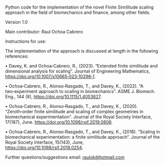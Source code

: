 Python code for the implementation of the novel Finite Similitude scaling approach in the field of biomechanics and finance, among other fields.

Version 1.0

Main contributor:
  Raul Ochoa Cabrero

Instructions for use:

The implementation of the approach is discussed at length in the following references:

• Davey, K. and Ochoa‑Cabrero, R., (2023). “Extended finite similitude and dimensional analysis for scaling”. Journal of Engineering Mathematics,
https://doi.org/10.1007/s10665‑023‑10296‑1.

• Ochoa‑Cabrero, R., Alonso‑Rasgado, T., and Davey, K., (2022). “A two‑experiment approach to scaling in biomechanics”. ASME J. Biomech. Eng.,
144 (8), https://doi.org/10.1115/1.4053627.

• Ochoa‑Cabrero, R., Alonso‑Rasgado, T., and Davey, K., (2020). “Zeroth‑order finite similitude and scaling of complex geometries in biomechanical
experimentation”. Journal of the Royal Society Interface, 17(167), June. https://doi.org/10.1098/rsif.2019.0806.

• Ochoa‑Cabrero, R., Alonso‑Rasgado, T., and Davey, K., (2018). “Scaling in biomechanical experimentation: a finite similitude approach”. Journal
of the Royal Society Interface, 15(143), June, https://doi.org/10.1098/rsif.2018.0254.

Further questions/suggestions email:
  raulok@hotmail.com
